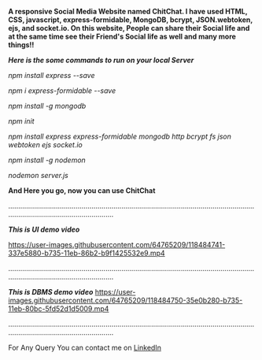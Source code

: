**A responsive Social Media Website named ChitChat. I have used HTML, CSS, javascript,  express-formidable, MongoDB, bcrypt, JSON.webtoken, ejs, and socket.io. On this website, People can share their Social life and at the same time see their Friend's Social life as well and many more things!!**

***Here is the some commands to run on your local Server***

_npm install express --save_

_npm i express-formidable --save_

_npm install -g mongodb_

_npm init_

_npm install express express-formidable mongodb http bcrypt fs json webtoken ejs socket.io_

_npm install -g nodemon_

_nodemon server.js_

**And Here you go, now you can use ChitChat**

.................................................................................................................................................................................

***This is UI demo video***

https://user-images.githubusercontent.com/64765209/118484741-337e5880-b735-11eb-86b2-b9f1425532e9.mp4

.................................................................................................................................................................................

***This is DBMS demo video*** https://user-images.githubusercontent.com/64765209/118484750-35e0b280-b735-11eb-80bc-5fd52d1d5009.mp4

.................................................................................................................................................................................

For Any Query You can contact me on [LinkedIn]

[LinkedIn]: https://www.linkedin.com/in/utpal8513/
